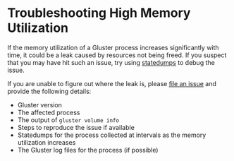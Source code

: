Troubleshooting High Memory Utilization
=======================================

If the memory utilization of a Gluster process increases significantly with time, it could be a leak caused by resources not being freed.
If you suspect that you may have hit such an issue, try using [statedumps](./statedump.md) to debug the issue.

If you are unable to figure out where the leak is, please [file an issue](https://github.com/gluster/glusterfs/issues/new) and provide the following details:

- Gluster version
- The affected process
- The output of `gluster volume info`
- Steps to reproduce the issue if available
- Statedumps for the process collected at intervals as the memory utilization increases
- The Gluster log files for the process (if possible)

